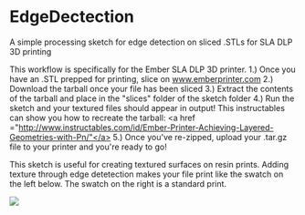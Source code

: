 # EdgeDectection
A simple processing sketch for edge detection on sliced .STLs for SLA DLP 3D printing

This workflow is specifically for the Ember SLA DLP 3D printer. 
1.) Once you have an .STL prepped for printing, slice on www.emberprinter.com
2.) Download the tarball once your file has been sliced
3.) Extract the contents of the tarball and place in the "slices" folder of the sketch folder
4.) Run the sketch and your textured files should appear in output! This instructables can show you how to recreate the tarball:
<a href ="http://www.instructables.com/id/Ember-Printer-Achieving-Layered-Geometries-with-Pn/"</a>
5.) Once you've re-zipped, upload your .tar.gz file to your printer and you're ready to go!

This sketch is useful for creating textured surfaces on resin prints. Adding texture through edge detetection makes your file print like the swatch on the left below. The swatch on the right is a standard print.


<img src =" http://cdn.instructables.com/FWY/CFEP/I6NI4Y89/FWYCFEPI6NI4Y89.MEDIUM.jpg">
